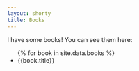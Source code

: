 ```yaml
---
layout: shorty
title: Books
---
```

I have some books! You can see them here:

<ul>
{% for book in site.data.books %}
  <li>
    {{book.title}}
  </li>
</ul>